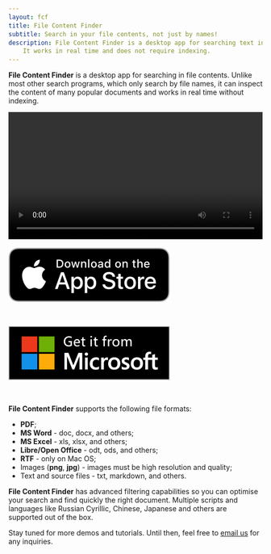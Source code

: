 ```yaml
---
layout: fcf
title: File Content Finder
subtitle: Search in your file contents, not just by names!
description: File Content Finder is a desktop app for searching text in file contents.
    It works in real time and does not require indexing.
---
```


<!-- # What is it? -->

<strong>File Content Finder</strong> is a desktop app for searching in file contents.
Unlike most other search programs, which only search by file names,
it can inspect the content of many popular
documents and works in real time without indexing.

<p class="image-gallery">
<video controls id="myVideo" width="100%" class='video-js' controls preload='auto' data-setup='{}'>
    <source src="/products/file-content-finder/fcf-from-youtube.mp4" type="video/mp4">
    Your browser doesn't support HTML5 video tag.
</video>
</p>

<div class="buy-from-stores-container">
    <div class="buy-from-store-link">
        <a href="https://itunes.apple.com/au/app/file-content-finder/id1448621435" target="_">
            <img src="/products/file-content-finder/download_apple_store_320.png" alt="Apple Store" />
        </a>
        <p class="buy-store-ghost-caption">&nbsp;</p>
    </div>
    <div class="buy-from-store-link">
        <a href="https://www.microsoft.com/en-au/p/file-content-finder/9mzc4sk6j6bp">
            <img src="/products/file-content-finder/download_microsoft_store_320_sized.png" alt="Microsoft Store" />
        </a>
        <p class="buy-store-ghost-caption">&nbsp;</p>
    </div>
</div>

<strong>File Content Finder</strong> supports the following file formats:
- **PDF**;
- **MS Word** - doc, docx, and others;
- **MS Excel** - xls, xlsx, and others;
- **Libre/Open Office** - odt, ods, and others;
- **RTF** - only on Mac OS;
- Images (**png**, **jpg**) - images must be high resolution and quality;
- Text and source files - txt, markdown, and others.

<strong>File Content Finder</strong> has advanced filtering capabilities 
so you can optimise your search and find quickly
the right document. Multiple scripts and languages like Russian Cyrillic, Chinese, 
Japanese and others are supported out of the box.

<!-- Here is a showcase of the main functionalities and settings: -->

<!-- Fancy Box doco - https://fancyapps.com/fancybox/3/docs/#images -->
<!-- <p class="image-gallery">
    <a data-fancybox="english-fcf" href="./screenshots/English Search.png" data-caption="Search in English.">
        <img width="200px" src="./screenshots/English Search.png.jpg"  alt="Screenshot" />
    </a>
    <a data-fancybox="english-fcf" href="./screenshots/Chinese Search.png" data-caption="Search in Chinese.">
        <img width="200px" src="./screenshots/Chinese Search.png.jpg"  alt="Screenshot" />
    </a>
    <a data-fancybox="english-fcf" href="./screenshots/Settings - 1 File Filters.png" data-caption="Configure Search - Select which files to include and exclude.">
        <img width="200px" src="./screenshots/Settings - 1 File Filters.png.jpg"  alt="Screenshot" />
    </a>
    <a data-fancybox="english-fcf" href="./screenshots/Settings - 2 Black list.png" data-caption="Configure Search - Select which folder to ignore.">
        <img width="200px" src="./screenshots/Settings - 2 Black list.png.jpg" alt="Screenshot" />
    </a>
    <a data-fancybox="english-fcf" href="./screenshots/Settings - 3 Time Filters.png" data-caption="Configure Search - Include/exclude files based on their modificaion and creation times.">
        <img width="200px" src="./screenshots/Settings - 3 Time Filters.png.jpg" alt="Screenshot" />
    </a>
    <a data-fancybox="english-fcf" href="./screenshots/Settings - 4 OCR Language.png"  data-caption="Configure Search - Select OCR language.">
        <img width="200px" src="./screenshots/Settings - 4 OCR Language.png.jpg" alt="Screenshot" />
    </a>
<p> -->

Stay tuned for more demos and tutorials. Until then, feel free to <a href="mailto:info@geosytemsdev.com">email us</a> for any inquiries.

